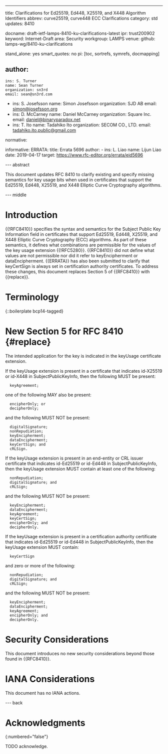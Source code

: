 ---
title: Clarifications for Ed25519, Ed448, X25519, and X448 Algorithm Identifiers
abbrev: curve25519, curve448 ECC Clarifications
category: std
updates: 8410

docname: draft-ietf-lamps-8410-ku-clarifications-latest
ipr: trust200902
keyword: Internet-Draft
area: Security
workgroup: LAMPS
venue:
  github: lamps-wg/8410-ku-clarifications

stand_alone: yes
smart_quotes: no
pi: [toc, sortrefs, symrefs, docmapping]

author:
 -
    ins: S. Turner
    name: Sean Turner
    organization: sn3rd
    email: sean@sn3rd.com
 -
    ins: S. Josefsson
    name: Simon Josefsson
    organization: SJD AB
    email: simon@josefsson.org
 -
    ins: D. McCarney
    name: Daniel McCarney
    organization: Square Inc.
    email: daniel@binaryparadox.net
 -
    ins: T. Ito
    name: Tadahiko Ito
    organization: SECOM CO., LTD.
    email: tadahiko.ito.public@gmail.com

normative:

informative:
    ERRATA:
      title: Errata 5696
      author:
        -
          ins: L. Liao
          name: Lijun Liao
      date: 2019-04-17
      target: https://www.rfc-editor.org/errata/eid5696

--- abstract

This document updates RFC 8410 to clarify existing and specify
missing semantics for key usage bits when used in certificates
that support the Ed25519, Ed448, X25519, and X448 Elliptic Curve
Cryptography algorithms.

--- middle

# Introduction

{{!RFC8410}} specifies the syntax and semantics for the Subject Public
Key Information field in certificates that support Ed25519, Ed448,
X25519, and X448 Elliptic Curve Cryptography (ECC) algorithms.  As part
of these semantics, it defines what combinations are permissible for the
values of the key usage extension {{!RFC5280}}.  {{RFC8410}} did not
define what values are not permissible nor did it refer to
keyEncipherment or dataEncipherment. {{ERRATA}} has also been submitted
to clarify that keyCertSign is always set in certification authority
certificates. To address these changes, this document replaces Section 5
of {{RFC8410}} with {{replace}}.

# Terminology

{::boilerplate bcp14-tagged}

# New Section 5 for RFC 8410 {#replace}

The intended application for the key is indicated in the keyUsage
certificate extension.

If the keyUsage extension is present in a certificate that indicates
id-X25519 or id-X448 in SubjectPublicKeyInfo, then the following MUST
be present:

~~~
  keyAgreement;
~~~

one of the following MAY also be present:

~~~
  encipherOnly; or
  decipherOnly;
~~~

and the following MUST NOT be present:

~~~
  digitalSignature;
  nonRepudiation;
  keyEncipherment;
  dataEncipherment;
  keyCertSign; and
  cRLSign.
~~~

If the keyUsage extension is present in an end-entity or CRL issuer
certificate that indicates id-Ed25519 or id-Ed448 in
SubjectPublicKeyInfo, then the keyUsage extension MUST contain at least
one of the following:

~~~
  nonRepudiation;
  digitalSignature; and
  cRLSign;
~~~

and the following MUST NOT be present:

~~~
  keyEncipherment;
  dataEncipherment;
  keyAgreement;
  keyCertSign;
  encipherOnly; and
  decipherOnly.
~~~

If the keyUsage extension is present in a certification authority
certificate that indicates id-Ed25519 or id-Ed448 in
SubjectPublicKeyInfo, then the keyUsage extension MUST contain:

~~~
  keyCertSign
~~~

and zero or more of the following:

~~~
  nonRepudiation;
  digitalSignature; and
  cRLSign;
~~~

and the following MUST NOT be present:

~~~
  keyEncipherment;
  dataEncipherment;
  keyAgreement;
  encipherOnly; and
  decipherOnly.
~~~

# Security Considerations

This document introduces no new security considerations beyond those
found in {{RFC8410}}.

# IANA Considerations

This document has no IANA actions.

--- back

# Acknowledgments
{:numbered="false"}

TODO acknowledge.
